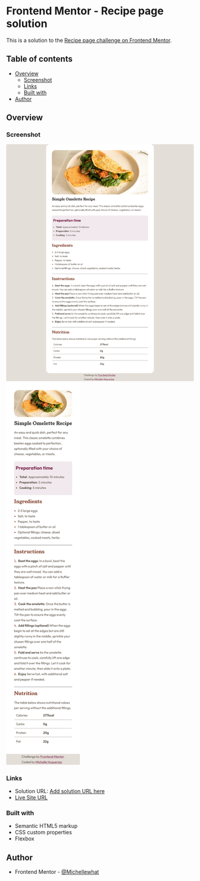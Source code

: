# Frontend Mentor - Recipe page solution

This is a solution to the [Recipe page challenge on Frontend Mentor](https://www.frontendmentor.io/challenges/recipe-page-KiTsR8QQKm).

## Table of contents

- [Overview](#overview)
  - [Screenshot](#screenshot)
  - [Links](#links)
  - [Built with](#built-with)
- [Author](#author)
## Overview

### Screenshot

![Laptop design screenshot](./screenshots/Screenshot-Laptop-design.png)
![Mobile design screenshot](./screenshots/Screenshot-Mobile-design.png)

### Links

- Solution URL: [Add solution URL here](https://github.com/Michellewhat/Frontend-Mentor-Projects/tree/main/recipe-page-main)
- [Live Site URL](https://michellewhat.github.io/recipe-page-main/)

### Built with

- Semantic HTML5 markup
- CSS custom properties
- Flexbox

## Author

- Frontend Mentor - [@Michellewhat](https://www.frontendmentor.io/profile/Michellewhat)
